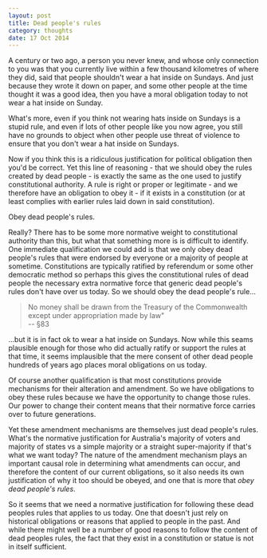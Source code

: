 ```yaml
---
layout: post
title: Dead people's rules
category: thoughts
date: 17 Oct 2014
---
```


A century or two ago, a person you never knew, and whose only connection to you was that you currently live within a few thousand kilometres of where they did, said that people shouldn't wear a hat inside on Sundays.  And just because they wrote it down on paper, and some other people at the time thought it was a good idea, then you have a moral obligation today to not wear a hat inside on Sunday.  

What's more, even if you think not wearing hats inside on Sundays is a stupid rule, and even if lots of other people like you now agree, you still have no grounds to object when other people use threat of violence to ensure that you don't wear a hat inside on Sundays.

Now if you think this is a ridiculous justification for political obligation then you'd be correct.  Yet this line of reasoning - that we should obey the rules created by dead people - is exactly the same as the one used to justify constitutional authority.  A rule is right or proper or legitimate - and we therefore have an obligation to obey it - if it exists in a constitution (or at least complies with earlier rules laid down in said constitution).  

Obey dead people's rules.  

Really? There has to be some more normative weight to constitutional authority than this, but what that something more is is difficult to identify.  One immediate qualification we could add is that we only obey dead people's rules that were endorsed by everyone or a majority of people at sometime.  Constitutions are typically ratified by referendum or some other democratic method so perhaps this gives the constitutional rules of dead people the necessary extra normative force that generic dead people's rules don't have over us today.  So we should obey the dead people's rule...

> No money shall be drawn from the Treasury of the Commonwealth except under appropriation made by law"  
> -- §83 

...but it is in fact ok to wear a hat inside on Sundays.  Now while this seams plausible enough for those who did actually ratify or support the rules at that time, it seems implausible that the mere consent of other dead people hundreds of years ago places moral obligations on us today. 

Of course another qualification is that most constitutions provide mechanisms for their alteration and amendment.  So we have obligations to obey these rules because we have the opportunity to change those rules.  Our power to change their content means that their normative force carries over to future generations.  

Yet these amendment mechanisms are themselves just dead people's rules.  What's the normative justification for Australia's majority of voters and majority of states vs a simple majority or a straight super-majority if that's what we want today?  The nature of the amendment mechanism plays an important causal role in determining what amendments can occur, and therefore the content of our current obligations, so it also needs its own justification of why it too should be obeyed, and one that is more that _obey dead people's rules_.

So it seems that we need a normative justification for following these dead peoples rules that applies to us today. One that doesn't just rely on historical obligations or reasons that applied to people in the past.  And while there might well be a number of good reasons to follow the content of dead peoples rules, the fact that they exist in a constitution or statue is not in itself sufficient.
